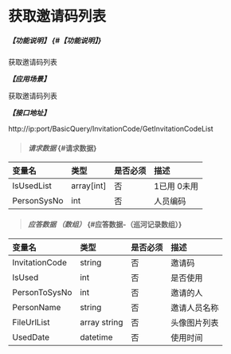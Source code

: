 # 获取邀请码列表

##### _【功能说明】_ {#【功能说明】}

获取邀请码列表

_**【应用场景】**_

获取邀请码列表

_**【接口地址】**_

http://ip:port/BasicQuery/InvitationCode/GetInvitationCodeList

> #### _请求数据_ {#请求数据}

| 变量名 | 类型 | 是否必须 | 描述 |
| :--- | :--- | :--- | :--- |
| IsUsedList|array[int] | 否 | 1已用 0未用|
| PersonSysNo| int | 否 |人员编码 |


> #### _应答数据 （数组）_ {#应答数据-（巡河记录数组）}

| 变量名 | 类型 | 是否必须 | 描述 |
| :--- | :--- | :--- | :--- |
| InvitationCode| string| 否 | 邀请码|
| IsUsed| int | 否 |是否使用 |
| PersonToSysNo| int | 否 |邀请的人 |
| PersonName| string| 否 |邀请人员名称 |
| FileUrlList | array string | 否 | 头像图片列表 |
| UsedDate| datetime| 否 |使用时间 |





